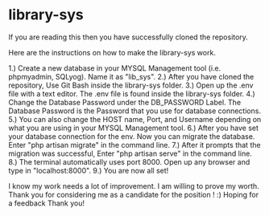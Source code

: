 # library-sys

If you are reading this then you have successfully cloned the repository. 

Here are the instructions on how to make the library-sys work.

1.) Create a new database in your MYSQL Management tool (i.e. phpmyadmin, SQLyog). Name it as "lib_sys".
2.) After you have cloned the repository, Use Git Bash inside the library-sys folder.
3.) Open up the .env file with a text editor. The .env file is found inside the library-sys folder.
4.) Change the Database Password under the DB_PASSWORD Label. The Database Password is the Password that you use for database connections. 
5.) You can also change the HOST name, Port, and Username depending on what you are using in your MYSQL Management tool.
6.) After you have set your database connection for the env. Now you can migrate the database. Enter "php artisan migrate" in the command line.
7.) After it prompts that the migration was successful, Enter "php artisan serve" in the command line.
8.) The terminal automatically uses port 8000. Open up any browser and type in "localhost:8000".
9.) You are now all set!



I know my work needs a lot of improvement. I am willing to prove my worth.
Thank you for considering me as a candidate for the position ! :) 
Hoping for a feedback Thank you! 
